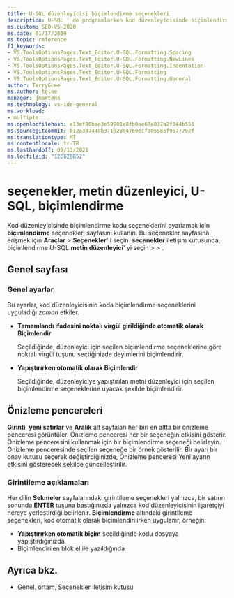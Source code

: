 ```yaml
---
title: U-SQL düzenleyicisi biçimlendirme seçenekleri
description: U-SQL ' de programlarken kod düzenleyicisinde biçimlendirme kodu seçeneklerini ayarlamak için biçimlendirme seçenekleri sayfasını ve alt sayfalarını nasıl kullanacağınızı öğrenin.
ms.custom: SEO-VS-2020
ms.date: 01/17/2019
ms.topic: reference
f1_keywords:
- VS.ToolsOptionsPages.Text_Editor.U-SQL.Formatting.Spacing
- VS.ToolsOptionsPages.Text_Editor.U-SQL.Formatting.NewLines
- VS.ToolsOptionsPages.Text_Editor.U-SQL.Formatting.Indentation
- VS.ToolsOptionsPages.Text_Editor.U-SQL.Formatting
- VS.ToolsOptionsPages.Text_Editor.U-SQL.Formatting.General
author: TerryGLee
ms.author: tglee
manager: jmartens
ms.technology: vs-ide-general
ms.workload:
- multiple
ms.openlocfilehash: e13ef80bae3e59901a8fb0ae67a837a2f344b551
ms.sourcegitcommit: b12a38744db371d2894769ecf305585f9577792f
ms.translationtype: MT
ms.contentlocale: tr-TR
ms.lasthandoff: 09/13/2021
ms.locfileid: "126628652"
---
```

# <a name="options-text-editor-u-sql-formatting"></a>seçenekler, metin düzenleyici, U-SQL, biçimlendirme

Kod düzenleyicisinde biçimlendirme kodu seçeneklerini ayarlamak için **biçimlendirme** seçenekleri sayfasını kullanın. Bu seçenekler sayfasına erişmek için **Araçlar**  >  **Seçenekler**' i seçin. **seçenekler** iletişim kutusunda, biçimlendirme U-SQL **metin düzenleyici**' yi seçin  >    >  .

## <a name="general-page"></a>Genel sayfası

### <a name="general-settings"></a>Genel ayarlar

Bu ayarlar, kod düzenleyicisinin koda biçimlendirme seçeneklerini uyguladığı *zaman* etkiler.

- **Tamamlandı ifadesini noktalı virgül girildiğinde otomatik olarak Biçimlendir**

   Seçildiğinde, düzenleyici için seçilen biçimlendirme seçeneklerine göre noktalı virgül tuşunu seçtiğinizde deyimlerini biçimlendirir.

- **Yapıştırırken otomatik olarak Biçimlendir**

   Seçildiğinde, düzenleyiciye yapıştırılan metni düzenleyici için seçilen biçimlendirme seçeneklerine uyacak şekilde biçimlendirir.

## <a name="preview-windows"></a>Önizleme pencereleri

**Girinti**, **yeni satırlar** ve **Aralık** alt sayfaları her biri en altta bir önizleme penceresi görüntüler. Önizleme penceresi her bir seçeneğin etkisini gösterir. Önizleme penceresini kullanmak için bir biçimlendirme seçeneği belirleyin. Önizleme penceresinde seçilen seçeneğe bir örnek gösterilir. Bir ayarı bir onay kutusu seçerek değiştirdiğinizde, Önizleme penceresi Yeni ayarın etkisini gösterecek şekilde güncelleştirilir.

### <a name="indentation-remarks"></a>Girintileme açıklamaları

Her dilin **Sekmeler** sayfalarındaki girintileme seçenekleri yalnızca, bir satırın sonunda **ENTER** tuşuna bastığınızda yalnızca kod düzenleyicisinin işaretçiyi nereye yerleştirdiği belirlenir. **Biçimlendirme** altındaki girintileme seçenekleri, kod otomatik olarak biçimlendirilirken uygulanır, örneğin:

- **Yapıştırırken otomatik biçim** seçildiğinde kodu dosyaya yapıştırdığınızda
- Biçimlendirilen blok el ile yazıldığında

## <a name="see-also"></a>Ayrıca bkz.

- [Genel, ortam, Seçenekler iletişim kutusu](../../ide/reference/general-environment-options-dialog-box.md)
